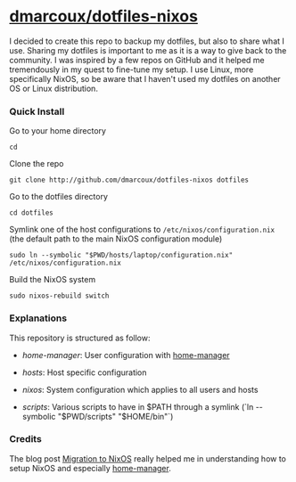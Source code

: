 # <a href="https://github.com/dmarcoux/dotfiles-nixos">dmarcoux/dotfiles-nixos</a>

I decided to create this repo to backup my dotfiles, but also to share what I
use. Sharing my dotfiles is important to me as it is a way to give back to the
community. I was inspired by a few repos on GitHub and it helped me tremendously
in my quest to fine-tune my setup. I use Linux, more specifically NixOS, so
be aware that I haven't used my dotfiles on another OS or Linux distribution.

### Quick Install

Go to your home directory

`cd`

Clone the repo

`git clone http://github.com/dmarcoux/dotfiles-nixos dotfiles`

Go to the dotfiles directory

`cd dotfiles`

Symlink one of the host configurations to `/etc/nixos/configuration.nix` (the
default path to the main NixOS configuration module)

`sudo ln --symbolic "$PWD/hosts/laptop/configuration.nix" /etc/nixos/configuration.nix`

Build the NixOS system

`sudo nixos-rebuild switch`

### Explanations

This repository is structured as follow:

- *home-manager*: User configuration with
  [home-manager](https://github.com/rycee/home-manager)

- *hosts*: Host specific configuration

- *nixos*: System configuration which applies to all users and hosts

- *scripts*: Various scripts to have in $PATH through a symlink (`ln --symbolic "$PWD/scripts" "$HOME/bin"`)

### Credits

The blog post [Migration to NixOS](https://www.malloc47.com/migrating-to-nixos/)
really helped me in understanding how to setup NixOS and especially
[home-manager](https://github.com/rycee/home-manager).
